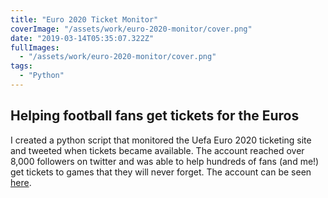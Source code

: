 ```yaml
---
title: "Euro 2020 Ticket Monitor"
coverImage: "/assets/work/euro-2020-monitor/cover.png"
date: "2019-03-14T05:35:07.322Z"
fullImages:
  - "/assets/work/euro-2020-monitor/cover.png"
tags:
  - "Python"
---
```


## Helping football fans get tickets for the Euros

I created a python script that monitored the Uefa Euro 2020 ticketing site and tweeted when tickets became available. The account reached over 8,000 followers on twitter and was able to help hundreds of fans (and me!) get tickets to games that they will never forget. The account can be seen [here](https://twitter.com/LiveEurosTicks).
